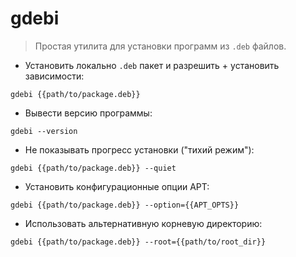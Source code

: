 # gdebi

> Простая утилита для установки программ из `.deb` файлов.

- Установить локально `.deb` пакет и разрешить + установить зависимости:

`gdebi {{path/to/package.deb}}`

- Вывести версию программы:

`gdebi --version`

- Не показывать прогресс установки ("тихий режим"):

`gdebi {{path/to/package.deb}} --quiet`

- Установить конфигурационные опции APT:

`gdebi {{path/to/package.deb}} --option={{APT_OPTS}}`

- Использовать альтернативную корневую директорию:

`gdebi {{path/to/package.deb}} --root={{path/to/root_dir}}`
